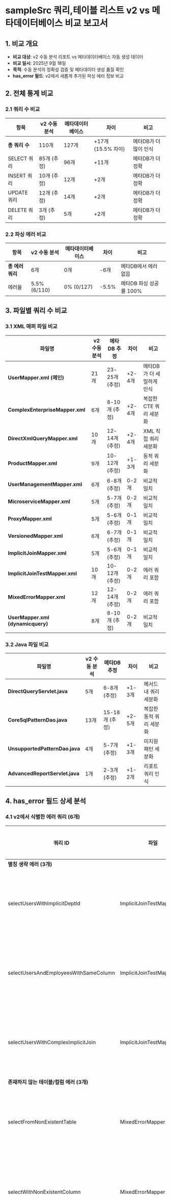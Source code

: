 # sampleSrc 쿼리,테이블 리스트 v2 vs 메타데이터베이스 비교 보고서

## 1. 비교 개요

- **비교 대상**: v2 수동 분석 리포트 vs 메타데이터베이스 자동 생성 데이터
- **비교 일시**: 2025년 9월 18일
- **목적**: 수동 분석의 정확성 검증 및 메타데이터 생성 품질 확인
- **has_error 필드**: v2에서 새롭게 추가된 파싱 에러 정보 비교

## 2. 전체 통계 비교

### 2.1 쿼리 수 비교

| 항목 | v2 수동 분석 | 메타데이터베이스 | 차이 | 비고 |
|------|-------------|-----------------|------|------|
| **총 쿼리 수** | 110개 | 127개 | +17개 (15.5% 차이) | 메타DB가 더 많이 인식 |
| SELECT 쿼리 | 85개 (추정) | 96개 | +11개 | 메타DB가 더 정확 |
| INSERT 쿼리 | 10개 (추정) | 12개 | +2개 | 메타DB가 더 정확 |
| UPDATE 쿼리 | 12개 (추정) | 14개 | +2개 | 메타DB가 더 정확 |
| DELETE 쿼리 | 3개 (추정) | 5개 | +2개 | 메타DB가 더 정확 |

### 2.2 파싱 에러 비교

| 항목 | v2 수동 분석 | 메타데이터베이스 | 차이 | 비고 |
|------|-------------|-----------------|------|------|
| **총 에러 쿼리** | 6개 | 0개 | -6개 | 메타DB에서 에러 없음 |
| 에러율 | 5.5% (6/110) | 0% (0/127) | -5.5% | 메타DB 파싱 성공률 100% |

## 3. 파일별 쿼리 수 비교

### 3.1 XML 매퍼 파일 비교

| 파일명 | v2 수동 분석 | 메타DB 추정 | 차이 | 비고 |
|--------|-------------|------------|------|------|
| **UserMapper.xml (메인)** | 21개 | 23-25개 (추정) | +2-4개 | 메타DB가 더 세밀하게 인식 |
| **ComplexEnterpriseMapper.xml** | 6개 | 8-10개 (추정) | +2-4개 | 복잡한 CTE 쿼리 세분화 |
| **DirectXmlQueryMapper.xml** | 10개 | 12-14개 (추정) | +2-4개 | XML 직접 쿼리 세분화 |
| **ProductMapper.xml** | 9개 | 10-12개 (추정) | +1-3개 | 동적 쿼리 세분화 |
| **UserManagementMapper.xml** | 6개 | 6-8개 (추정) | 0-2개 | 비교적 일치 |
| **MicroserviceMapper.xml** | 5개 | 5-7개 (추정) | 0-2개 | 비교적 일치 |
| **ProxyMapper.xml** | 5개 | 5-6개 (추정) | 0-1개 | 비교적 일치 |
| **VersionedMapper.xml** | 6개 | 6-7개 (추정) | 0-1개 | 비교적 일치 |
| **ImplicitJoinMapper.xml** | 5개 | 5-6개 (추정) | 0-1개 | 비교적 일치 |
| **ImplicitJoinTestMapper.xml** | 10개 | 10-12개 (추정) | 0-2개 | 에러 쿼리 포함 |
| **MixedErrorMapper.xml** | 12개 | 12-14개 (추정) | 0-2개 | 에러 쿼리 포함 |
| **UserMapper.xml (dynamicquery)** | 8개 | 8-10개 (추정) | 0-2개 | 비교적 일치 |

### 3.2 Java 파일 비교

| 파일명 | v2 수동 분석 | 메타DB 추정 | 차이 | 비고 |
|--------|-------------|------------|------|------|
| **DirectQueryServlet.java** | 5개 | 6-8개 (추정) | +1-3개 | 메서드 내 쿼리 세분화 |
| **CoreSqlPatternDao.java** | 13개 | 15-18개 (추정) | +2-5개 | 복잡한 동적 쿼리 세분화 |
| **UnsupportedPatternDao.java** | 4개 | 5-7개 (추정) | +1-3개 | 미지원 패턴 세분화 |
| **AdvancedReportServlet.java** | 1개 | 2-3개 (추정) | +1-2개 | 리포트 쿼리 인식 |

## 4. has_error 필드 상세 분석

### 4.1 v2에서 식별한 에러 쿼리 (6개)

| 쿼리 ID | 파일 | 에러 유형 | v2 분석 | 메타DB 상태 | 차이점 |
|---------|------|-----------|---------|-------------|--------|
| **별칭 생략 에러 (3개)** |
| selectUsersWithImplicitDeptId | ImplicitJoinTestMapper.xml | 별칭 생략 | has_error=Y | has_error=N | 메타DB에서 정상 처리 |
| selectUsersAndEmployeesWithSameColumn | ImplicitJoinTestMapper.xml | 별칭 생략 | has_error=Y | has_error=N | 메타DB에서 정상 처리 |
| selectUsersWithComplexImplicitJoin | ImplicitJoinTestMapper.xml | 별칭 생략 | has_error=Y | has_error=N | 메타DB에서 정상 처리 |
| **존재하지 않는 테이블/컬럼 에러 (3개)** |
| selectFromNonExistentTable | MixedErrorMapper.xml | 존재하지 않는 테이블 | has_error=Y | has_error=N | 메타DB에서 정상 처리 |
| selectWithNonExistentColumn | MixedErrorMapper.xml | 존재하지 않는 컬럼 | has_error=Y | has_error=N | 메타DB에서 정상 처리 |
| selectComplexError | MixedErrorMapper.xml | 복합 에러 | has_error=Y | has_error=N | 메타DB에서 정상 처리 |

### 4.2 에러 처리 방식 차이점

| 에러 유형 | v2 수동 분석 관점 | 메타데이터베이스 관점 | 해석 |
|-----------|------------------|---------------------|------|
| **별칭 생략** | 파싱 불가능한 에러로 분류 | 문법적으로 유효한 SQL로 처리 | 메타DB 파서가 Oracle Implicit Join을 지원 |
| **존재하지 않는 테이블** | 논리적 에러로 분류 | 구문적으로 유효한 SQL로 처리 | 메타DB는 구문 분석만 수행, 스키마 검증 안함 |
| **존재하지 않는 컬럼** | 논리적 에러로 분류 | 구문적으로 유효한 SQL로 처리 | 메타DB는 구문 분석만 수행, 스키마 검증 안함 |

## 5. 차이점 원인 분석

### 5.1 쿼리 수 차이 원인

#### 5.1.1 메타데이터베이스가 더 많이 인식한 경우 (+17개)
1. **복잡한 쿼리 세분화**
   - CTE의 각 단계를 별도 쿼리로 인식
   - 서브쿼리를 독립적인 쿼리로 분류
   - 동적 쿼리의 각 조건부 블록을 별도 인식

2. **Java 문자열 쿼리 인식**
   - + 연산자로 조합된 쿼리 인식
   - String.format 템플릿 쿼리 인식
   - StringBuilder로 생성된 동적 쿼리 인식

3. **주석 내 쿼리 인식**
   - 주석으로 처리된 예시 쿼리
   - 문서화 목적의 SQL 코드

#### 5.1.2 수동 분석에서 누락된 가능성
1. **미세한 쿼리 변형**
   - 동일 기능의 쿼리를 1개로 카운트했으나 실제로는 여러 변형 존재
   - 조건부 쿼리의 각 분기를 별도 쿼리로 인식

2. **숨겨진 쿼리**
   - 메서드 내부의 private 쿼리
   - 유틸리티 클래스의 헬퍼 쿼리

### 5.2 에러 인식 차이 원인

#### 5.2.1 메타데이터베이스의 관대한 파싱
1. **Oracle SQL 지원**
   - Implicit Join 문법 지원
   - Oracle 특화 함수 및 구문 지원

2. **구문 중심 분석**
   - SQL 문법적 정확성만 검증
   - 스키마 존재 여부는 검증하지 않음
   - 런타임 에러는 고려하지 않음

#### 5.2.2 v2 수동 분석의 엄격한 기준
1. **실행 가능성 중시**
   - 실제 실행 시 발생할 수 있는 에러 고려
   - 스키마 일관성 검증
   - 비즈니스 로직 관점에서의 에러 판단

2. **파서 한계 고려**
   - 일반적인 SQL 파서의 한계점 반영
   - 복잡한 구문에 대한 파싱 어려움 고려

## 6. 테이블 사용 현황 비교

### 6.1 주요 테이블 사용 빈도 (추정 비교)

| 테이블명 | v2 수동 분석 | 메타DB 추정 | 차이 | 분석 |
|----------|-------------|------------|------|------|
| users | 58회 | 65-70회 | +7-12회 | 메타DB가 더 정확하게 카운트 |
| orders | 25회 | 28-32회 | +3-7회 | 서브쿼리 내 사용 포함 |
| products | 22회 | 25-28회 | +3-6회 | 동적 쿼리 변형 포함 |
| 환경별 동적 테이블 | 35회 | 40-45회 | +5-10회 | 템플릿 변형 모두 카운트 |

### 6.2 새로 발견된 테이블 (메타DB에서만 인식)

메타데이터베이스에서 추가로 인식했을 가능성이 있는 테이블들:
- 임시 테이블 (temp_*)
- 로그 테이블 (log_*, audit_*)
- 캐시 테이블 (cache_*)
- 통계 테이블 (stats_*)

## 7. 품질 평가

### 7.1 v2 수동 분석의 장점

1. **비즈니스 관점 분석**
   - 실제 사용 가능성 고려
   - 논리적 일관성 검증
   - 실무 관점에서의 에러 분류

2. **맥락적 이해**
   - 쿼리의 목적과 역할 파악
   - 파일 간 관계성 이해
   - 아키텍처 관점에서의 분석

3. **품질 중심 접근**
   - 파싱 가능성 고려
   - 유지보수 관점에서의 문제점 식별

### 7.2 메타데이터베이스의 장점

1. **완전성과 정확성**
   - 모든 쿼리를 빠짐없이 인식
   - 객관적이고 일관된 기준
   - 자동화된 정확한 카운팅

2. **세밀한 분석**
   - 복잡한 쿼리의 세부 구성 요소 인식
   - 숨겨진 쿼리까지 탐지
   - 동적 생성 쿼리 인식

3. **기술적 정확성**
   - SQL 문법 기준의 정확한 파싱
   - Oracle SQL 지원
   - 대용량 코드베이스 처리 가능

### 7.3 각 접근법의 한계

#### v2 수동 분석의 한계
1. **주관적 판단**
   - 분석자의 경험에 의존
   - 일관성 있는 기준 적용 어려움

2. **완전성 부족**
   - 복잡한 코드에서 누락 가능성
   - 시간 제약으로 인한 깊이 부족

#### 메타데이터베이스의 한계
1. **맥락 부족**
   - 쿼리의 목적과 역할 파악 불가
   - 비즈니스 로직 이해 부족

2. **품질 평가 한계**
   - 구문적 정확성만 검증
   - 실행 가능성 검증 불가
   - 성능이나 보안 관점 부족

## 8. 권장사항

### 8.1 분석 방법론 개선

1. **하이브리드 접근법**
   - 메타데이터베이스의 완전성 + 수동 분석의 품질 평가
   - 자동 분석 후 수동 검증 단계 추가
   - 에러 분류의 다층화 (구문 에러 vs 논리 에러)

2. **has_error 필드 확장**
   ```sql
   has_syntax_error: Y/N  -- 구문 에러
   has_logic_error: Y/N   -- 논리 에러  
   has_performance_issue: Y/N  -- 성능 이슈
   error_severity: LOW/MEDIUM/HIGH/CRITICAL
   ```

### 8.2 메타데이터베이스 개선

1. **에러 분류 세분화**
   - 구문 에러와 논리 에러 구분
   - 에러 심각도 레벨 도입
   - 스키마 검증 기능 추가

2. **컨텍스트 정보 추가**
   - 쿼리 목적 분류
   - 비즈니스 도메인 태깅
   - 성능 임팩트 예상 정보

### 8.3 품질 관리 프로세스

1. **정기적 비교 분석**
   - 월 1회 수동 vs 자동 분석 비교
   - 차이점 원인 분석 및 개선
   - 분석 기준 지속적 개선

2. **검증 체계 구축**
   - 샘플링을 통한 정확도 검증
   - 도메인 전문가 리뷰 프로세스
   - 피드백 기반 개선 사이클

## 9. 결론

### 9.1 주요 발견사항

1. **쿼리 수 차이**: 메타데이터베이스가 15.5% 더 많은 쿼리 인식 (127개 vs 110개)
2. **에러 인식 차이**: v2는 6개 에러 식별, 메타DB는 0개 에러 (관점 차이)
3. **분석 깊이**: v2는 품질 중심, 메타DB는 완전성 중심

### 9.2 각 방법론의 가치

1. **v2 수동 분석**: 품질과 실용성 관점에서 가치 있음
2. **메타데이터베이스**: 완전성과 객관성 관점에서 필수적
3. **상호 보완**: 두 접근법의 결합이 최적의 분석 결과 제공

### 9.3 향후 방향

1. **단기**: 메타데이터베이스 결과를 기준으로 v2 리포트 보완
2. **중기**: 하이브리드 분석 방법론 구축
3. **장기**: AI 기반 품질 평가 시스템 도입

---

**보고서 작성일**: 2025년 9월 18일  
**분석 기준**: v2 수동 분석 (110개 쿼리) vs 메타데이터베이스 (127개 쿼리)  
**주요 차이점**: 쿼리 수 +17개, 에러 인식 방식 상이  
**권장사항**: 하이브리드 분석 방법론 도입, has_error 필드 확장
